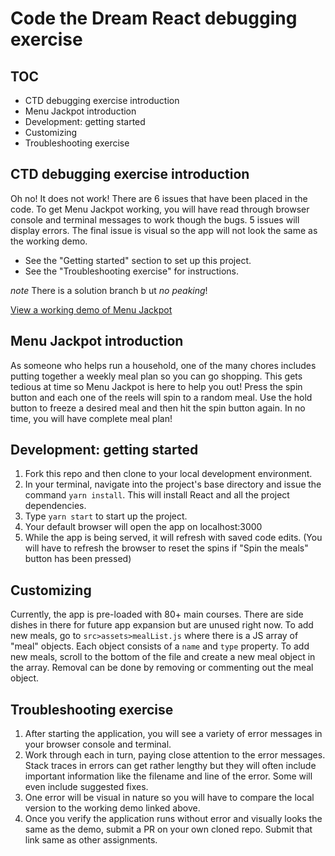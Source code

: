 # Code the Dream React debugging exercise

## TOC

- CTD debugging exercise introduction
- Menu Jackpot introduction
- Development: getting started
- Customizing
- Troubleshooting exercise

## CTD debugging exercise introduction

Oh no! It does not work! There are 6 issues that have been placed in the code. To get Menu Jackpot working, you will have read through browser console and terminal messages to work though the bugs. 5 issues will display errors. The final issue is visual so the app will not look the same as the working demo.

- See the "Getting started" section to set up this project.
- See the "Troubleshooting exercise" for instructions.

*note* There is a solution branch b ut *no peaking*!

[View a working demo of Menu Jackpot](https://menu-jackpot.onrender.com/)

## Menu Jackpot introduction

As someone who helps run a household, one of the many chores includes putting together a weekly meal plan so you can go shopping. This gets tedious at time so Menu Jackpot is here to help you out! Press the spin button and each one of the reels will spin to a random meal. Use the hold button to freeze a desired meal and then hit the spin button again. In no time, you will have complete meal plan!

## Development: getting started

1. Fork this repo and then clone to your local development environment.
2. In your terminal, navigate into the project's base directory and issue the command `yarn install`. This will install React and all the project dependencies.
3. Type `yarn start` to start up the project.
4. Your default browser will open the app on localhost:3000
5. While the app is being served, it will refresh with saved code edits. (You will have to refresh the browser to reset the spins if "Spin the meals" button has been pressed)

## Customizing

Currently, the app is pre-loaded with 80+ main courses. There are side dishes in there for future app expansion but are unused right now. To add new meals, go to `src>assets>mealList.js` where there is a JS array of "meal" objects. Each object consists of a `name` and `type` property. To add new meals, scroll to the bottom of the file and create a new meal object in the array. Removal can be done by removing or commenting out the meal object.

## Troubleshooting exercise

1. After starting the application, you will see a variety of error messages in your browser console and terminal.
2. Work through each in turn, paying close attention to the error messages. Stack traces in errors can get rather lengthy but they will often include important information like the filename and line of the error. Some will even include suggested fixes.
3. One error will be visual in nature so you will have to compare the local version to the working demo linked above.
4. Once you verify the application runs without error and visually looks the same as the demo, submit a PR on your own cloned repo. Submit that link same as other assignments.
